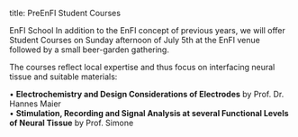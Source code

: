 title: PreEnFI Student Courses 

EnFI School
In addition to the EnFI concept of previous years, we will offer Student Courses on Sunday afternoon of July 5th at the EnFI venue followed by a small beer-garden gathering.   

The courses reflect local expertise and thus focus on interfacing neural tissue and suitable materials:

•	**Electrochemistry and Design Considerations of Electrodes** by Prof. Dr. Hannes Maier  
•	**Stimulation, Recording and Signal Analysis at several Functional Levels of Neural Tissue** by Prof. Simone  


<!--
If you are interested to participate, please check this box and add your name (preregistration).  
With registration, you will be asked to confirm your preregistration. Please note, that we probably will ask you for an additional fee of 20€ for the EnFI summer school.


<form id="kontaktformular" name="kontaktformular" action="">
<div>
 <label for="Name">Name* :</label>
 <input type="text" size="30" maxlength="50" value="Please enter your last name" id="absender" name="absender" />
</div>
<div>
 <label for="Mailadresse">Email* :</label>
 <input type="text" size="30" maxlength="40"  id="absender" name="absender" />
</div>
.nosee { display:none; }

<p class="nosee">
  <label for="email">Ihre eMail wird nicht abgefragt, tragen Sie auch hier bitte NICHTS ein:</label>
  <input id="email" name="email" size="60" value="" />
</p>

<?php
  if(isset($_POST['email']) && $_POST['email']) {
    # nicht eintragen, sondern Mitteilung über Spamverdacht
  }
?>
